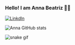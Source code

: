 ### Hello! I am Anna Beatriz 👩‍🚀
[![LinkdIn](https://img.shields.io/badge/LinkedIn-0077B5?style=for-the-badge&logo=linkedin&logoColor=white)](https://linkedin.com/in/anna-beatriz-de-melo-leonardo-0969767a/)

![Anna GitHub stats](https://github-readme-stats.vercel.app/api?username=annabeatriz99&theme=transparent&show_icons=true)


![snake gif](https://github.com/annbeatriz99/annabeatriz99/blob/output/github-contribution-grid-snake.svg)
